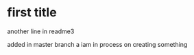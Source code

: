 # first title

another line in readme3

added in master branch
a iam in process on creating something 
